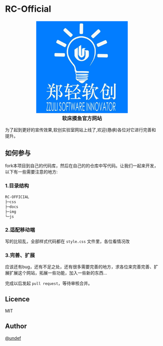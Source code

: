 # RC-Official

### <p align="center"><img src="./img/logo.jpg" height="300" width="300"><br/><strong>软床摸鱼官方网站</strong></p>

为了起到更好的宣传效果,软创实验室网站上线了,欢迎(~~恳求~~)各位对它进行完善和提升。

## **如何参与**

fork本项目到自己的代码库，然后在自己的的仓库中写代码。让我们一起来开发，以下有一些需要注意的地方:

### **1.目录结构**

``` console
RC-OFFICIAL
├─css
├─docs
├─img
└─js
```

### **2.适配移动端**

写的比较乱，全部样式代码都在 `style.css` 文件里，各位看情况改

### **3.完善、扩展**

应该还有bug，还有不足之处，还有很多需要完善的地方，求各位来完善完善、扩展扩展这个网站，拓展一些功能，加入一些新的东西...

完成以后发起 `pull request`，等待审核合并。

## **Licence**

MIT

## **Author**

[@undef](https://github.com/miaochenxi)
